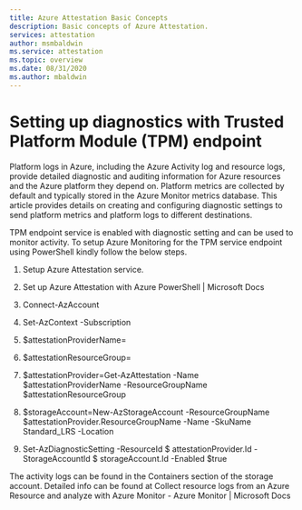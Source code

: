 ```yaml
---
title: Azure Attestation Basic Concepts
description: Basic concepts of Azure Attestation.
services: attestation
author: msmbaldwin
ms.service: attestation
ms.topic: overview
ms.date: 08/31/2020
ms.author: mbaldwin
---
```


# Setting up diagnostics with Trusted Platform Module (TPM) endpoint

Platform logs in Azure, including the Azure Activity log and resource logs, provide detailed diagnostic and auditing information for Azure resources and the Azure platform they depend on. Platform metrics are collected by default and typically stored in the Azure Monitor metrics database. This article provides details on creating and configuring diagnostic settings to send platform metrics and platform logs to different destinations. 

TPM endpoint service is enabled with diagnostic setting and can be used to monitor activity. To setup Azure Monitoring for the TPM service endpoint using PowerShell kindly follow the below steps. 

1. Setup Azure Attestation service. 

2. Set up Azure Attestation with Azure PowerShell | Microsoft Docs 

3. Connect-AzAccount 

4. Set-AzContext -Subscription <Subscription id> 

5. $attestationProviderName=<Name of the attestation provider> 

6. $attestationResourceGroup=<Name of the resource Group> 

7. $attestationProvider=Get-AzAttestation -Name $attestationProviderName -ResourceGroupName $attestationResourceGroup 

8. $storageAccount=New-AzStorageAccount -ResourceGroupName $attestationProvider.ResourceGroupName -Name <Name for Storage Account> -SkuName Standard_LRS -Location <Location> 

9. Set-AzDiagnosticSetting -ResourceId $ attestationProvider.Id -StorageAccountId $ storageAccount.Id -Enabled $true 


The activity logs can be found in the Containers section of the storage account. Detailed info can be found at Collect resource logs from an Azure Resource and analyze with Azure Monitor - Azure Monitor | Microsoft Docs 
